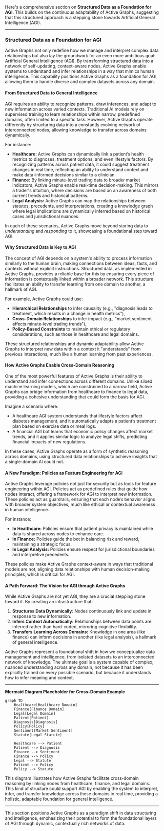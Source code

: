 Here's a comprehensive section on **Structured Data as a Foundation for AGI**. This builds on the continuous adaptability of Active Graphs, suggesting that this structured approach is a stepping stone towards Artificial General Intelligence (AGI).

---

### Structured Data as a Foundation for AGI

Active Graphs not only redefine how we manage and interpret complex data relationships but also lay the groundwork for an even more ambitious goal: Artificial General Intelligence (AGI). By transforming structured data into a network of self-updating, context-aware nodes, Active Graphs enable systems to understand and infer relationships in a way that mimics human intelligence. This capability positions Active Graphs as a foundation for AGI, allowing them to handle diverse and complex datasets across any domain.

#### From Structured Data to General Intelligence

AGI requires an ability to recognize patterns, draw inferences, and adapt to new information across varied contexts. Traditional AI models rely on supervised training to learn relationships within narrow, predefined domains, often limited to a specific task. However, Active Graphs operate differently by structuring data into a constantly evolving network of interconnected nodes, allowing knowledge to transfer across domains dynamically.

For instance:
- **Healthcare:** Active Graphs can dynamically link a patient’s health metrics to diagnoses, treatment options, and even lifestyle factors. By recognizing patterns across patient data, it could suggest treatment changes in real time, reflecting an ability to understand context and make data-informed decisions similar to a clinician.
- **Finance:** By linking minute-level trading data to broader market indicators, Active Graphs enable real-time decision-making. This mirrors a trader's intuition, where decisions are based on an awareness of both current trends and historical patterns.
- **Legal Analysis:** Active Graphs can map the relationships between statutes, precedents, and interpretations, creating a knowledge graph where legal implications are dynamically inferred based on historical cases and jurisdictional nuances.

In each of these scenarios, Active Graphs move beyond storing data to *understanding* and *responding* to it, showcasing a foundational step toward AGI.

#### Why Structured Data is Key to AGI

The concept of AGI depends on a system's ability to process information similarly to the human brain, making connections between ideas, facts, and contexts without explicit instructions. Structured data, as implemented in Active Graphs, provides a reliable base for this by ensuring every piece of information is contextually linked within a broader network. This structure facilitates an ability to transfer learning from one domain to another, a hallmark of AGI.

For example, Active Graphs could use:
- **Hierarchical Relationships** to infer causality (e.g., "diagnosis leads to treatment, which results in a change in health metrics"),
- **Cross-Domain Relationships** to infer impact (e.g., "market sentiment affects minute-level trading trends"),
- **Policy-Based Constraints** to maintain ethical or regulatory considerations, such as those in healthcare and legal domains.

These structured relationships and dynamic adaptability allow Active Graphs to interpret new data within a context it "understands" from previous interactions, much like a human learning from past experiences.

#### How Active Graphs Enable Cross-Domain Reasoning

One of the most powerful features of Active Graphs is their ability to understand and infer connections across different domains. Unlike siloed machine learning models, which are constrained to a narrow field, Active Graphs can bridge information from healthcare to finance to legal data, providing a cohesive understanding that could form the basis for AGI. 

Imagine a scenario where:
- A healthcare AGI system understands that lifestyle factors affect diabetes management, and it automatically adapts a patient’s treatment plan based on exercise data or meal logs.
- A financial AGI bot learns that economic policy changes affect market trends, and it applies similar logic to analyze legal shifts, predicting financial impacts of new regulations.
  
In these cases, Active Graphs operate as a form of synthetic reasoning across domains, using structured data relationships to achieve insights that a single-domain AI could not.

#### A New Paradigm: Policies as Feature Engineering for AGI

Active Graphs leverage policies not just for security but as tools for feature engineering within AGI. Policies act as predefined rules that guide how nodes interact, offering a framework for AGI to interpret new information. These policies act as guardrails, ensuring that each node’s behavior aligns with broader system objectives, much like ethical or contextual awareness in human intelligence.

For instance:
- **In Healthcare:** Policies ensure that patient privacy is maintained while data is shared across nodes to enhance care.
- **In Finance:** Policies guide the bot in balancing risk and reward, maintaining a strategic focus.
- **In Legal Analysis:** Policies ensure respect for jurisdictional boundaries and interpretive precedents.

These policies make Active Graphs context-aware in ways that traditional models are not, aligning data relationships with human decision-making principles, which is critical for AGI.

#### A Path Forward: The Vision for AGI through Active Graphs

While Active Graphs are not yet AGI, they are a crucial stepping stone toward it. By creating an infrastructure that:
1. **Structures Data Dynamically:** Nodes continuously link and update in response to new information.
2. **Infers Context Automatically:** Relationships between data points are inferred rather than hard-coded, mirroring cognitive flexibility.
3. **Transfers Learning Across Domains:** Knowledge in one area (like finance) can inform decisions in another (like legal analysis), a hallmark of general intelligence.

Active Graphs represent a foundational shift in how we conceptualize data management and intelligence, from isolated datasets to an interconnected network of knowledge. The ultimate goal is a system capable of complex, nuanced understanding across any domain, not because it has been explicitly trained on every possible scenario, but because it understands how to infer meaning and context.

---

**Mermaid Diagram Placeholder for Cross-Domain Example**  
```mermaid
graph TD
    Healthcare[Healthcare Domain]
    Finance[Finance Domain]
    Legal[Legal Domain]
    Patient[Patient]
    Diagnosis[Diagnosis]
    Policy[Policy]
    Sentiment[Market Sentiment]
    Statute[Legal Statute]

    Healthcare --> Patient
    Patient --> Diagnosis
    Finance --> Sentiment
    Finance --> Policy
    Legal --> Statute
    Patient --> Policy
    Policy --> Statute
```

This diagram illustrates how Active Graphs facilitate cross-domain reasoning by linking nodes from healthcare, finance, and legal domains. This kind of structure could support AGI by enabling the system to interpret, infer, and transfer knowledge across these domains in real time, providing a holistic, adaptable foundation for general intelligence.

--- 

This section positions Active Graphs as a paradigm shift in data structuring and intelligence, emphasizing their potential to form the foundational layers of AGI through dynamic, contextually rich networks of data.
